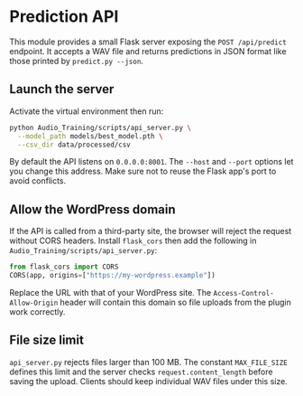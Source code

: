 # Prediction API

This module provides a small Flask server exposing the `POST /api/predict` endpoint. It accepts a WAV file and returns predictions in JSON format like those printed by `predict.py --json`.

## Launch the server

Activate the virtual environment then run:

```bash
python Audio_Training/scripts/api_server.py \
  --model_path models/best_model.pth \
  --csv_dir data/processed/csv
```

By default the API listens on `0.0.0.0:8001`. The `--host` and `--port` options let you change this address. Make sure not to reuse the Flask app's port to avoid conflicts.

## Allow the WordPress domain

If the API is called from a third-party site, the browser will reject the request without CORS headers. Install `flask_cors` then add the following in `Audio_Training/scripts/api_server.py`:

```python
from flask_cors import CORS
CORS(app, origins=["https://my-wordpress.example"])
```

Replace the URL with that of your WordPress site. The `Access-Control-Allow-Origin` header will contain this domain so file uploads from the plugin work correctly.

## File size limit

`api_server.py` rejects files larger than 100 MB. The constant `MAX_FILE_SIZE`
defines this limit and the server checks `request.content_length` before saving
the upload. Clients should keep individual WAV files under this size.
